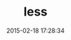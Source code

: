 ---
layout: post
title:  "less"
repo:   "cowboyd/less.rb"
date:   2015-02-18 17:28:34
gemurl: http://lesscss.org
---